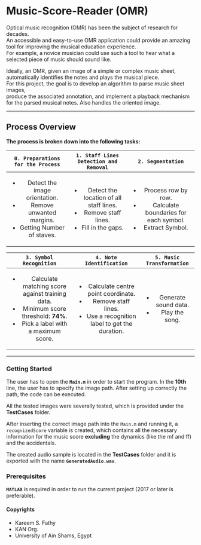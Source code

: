 # Music-Score-Reader (OMR)

Optical music recognition (OMR) has been the subject of research for decades. <br> 
An accessible and easy-to-use OMR application could provide an amazing tool for improving the musical education experience. <br>
For example, a novice musician could use such a tool to hear what a selected piece of music should sound like.

Ideally, an OMR, given an image of a simple or complex music sheet, automatically identifies the notes and plays the musical piece. <br>
For this project, the goal is to develop an algorithm to parse music sheet images, <br>
produce the associated annotation, and implement a playback mechanism for the parsed musical notes.
Also handles the oriented image.

***
## Process Overview
<b> The process is broken down into the following tasks: </b>

**`0. Preparations for the Process`** | **`1. Staff Lines Detection and Removal`** | **`2. Segmentation`** |
| :-----------------------------------: | :-----------------------------------: | :-----------------------------------: |
| <ul><li>Detect the image orientation.</li><li>Remove unwanted margins.</li><li>Getting Number of staves.</li></ul> | <ul><li>Detect the location of all staff lines.</li><li>Remove staff lines.</li><li>Fill in the gaps.</li></ul> | <ul><li>Process row by row.</li><li>Calculate boundaries for each symbol.</li><li>Extract Symbol.</li></ul> |

**`3. Symbol Recognition`** <br> | **`4. Note Identification`**  | **`5. Music Transformation`** |
| :-----------------------------------: | :-----------------------------------: | :-----------------------------------: |
| <ul><li>Calculate matching score against training data.</li><li>Minimum score threshold: **74%**.</li><li>Pick a label with a maximum score.</li></ul> | <ul><li>Calculate centre point coordinate.</li><li>Remove staff lines.</li><li>Use a recognition label to get the duration.</li></ul> | <ul><li>Generate sound data.</li><li>Play the song.</li></ul> |


***

### Getting Started
The user has to open the **`Main.m`** in order to start the program. In the **10th** line, the user has to specify the image path. After setting up correctly the path, the code can be executed.

All the tested images were severally tested, which is provided under the **TestCases** folder.

After inserting the correct image path into the `Main.m` and running it, a `recognizedScore` variable is created, which contains all the necessary information for the music score **excluding** the dynamics (like the mf and ff) and the accidentals.

The created audio sample is located in the **TestCases** folder and it is exported with the name **`GeneratedAudio.wav`**.

### Prerequisites
**`MATLAB`** is required in order to run the current project
(2017 or later is preferable).

#### Copyrights
- Kareem S. Fathy
- KAN Org.
- University of Ain Shams, Egypt
